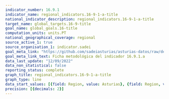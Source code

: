 ```yaml
---
indicator_number: 16.9.1
indicator_name: regional_indicators.16-9-1-a-title
national_indicator_description: regional_indicators.16-9-1-a-title
target_name: global_targets.16-9-title
goal_name: global_goals.16-title
computation_units: units.PT
national_geographical_coverage: regional
source_active_1: true
source_organisation_1: indicator.sadei
goal_meta_link: "https://github.com/sadeiasturias/asturias-datos/raw/develop/descargas/metodologia/16.9.1.a.pdf"
goal_meta_link_text: Ficha metodológica del indicador 16.9.1.a
data_last_update: "12/09/2022"
data_non_statistical: false
reporting_status: complete
graph_title: regional_indicators.16-9-1-a-title
graph_type: line
data_start_values: [{field: Region, value: Asturias}, {field: Region, value: España}]
precision: [{decimals: 2}]
---
```

